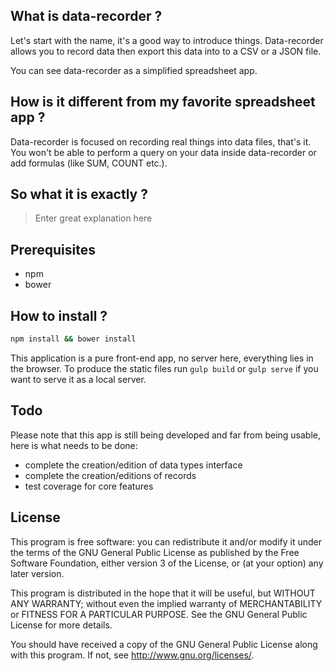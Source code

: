 ## What is data-recorder ? 
Let's start with the name, it's a good way to introduce things. Data-recorder allows
you to record data then export this data into to a CSV or a JSON file. 

You can see data-recorder as a simplified spreadsheet app.

## How is it different from my favorite spreadsheet app ?

Data-recorder is focused on recording real things into data files, that's it. 
You won't be able to perform a query on your data inside data-recorder or
add formulas (like SUM, COUNT etc.). 

## So what it is exactly ? 
> Enter great explanation here

## Prerequisites
- npm
- bower

## How to install ?
```sh
npm install && bower install
``` 

This application is a pure front-end app, no server here, everything lies in the
browser. To produce the static files run `gulp build` or `gulp serve` if you want 
to serve it as a local server. 


## Todo 
Please note that this app is still being developed and far from being usable,
here is what needs to be done:

- complete the creation/edition of data types interface
- complete the creation/editions of records
- test coverage for core features

## License 
This program is free software: you can redistribute it and/or modify it under the terms of the GNU General Public License as published by the Free Software Foundation, either version 3 of the License, or (at your option) any later version.

This program is distributed in the hope that it will be useful, but WITHOUT ANY WARRANTY; without even the implied warranty of MERCHANTABILITY or FITNESS FOR A PARTICULAR PURPOSE. See the GNU General Public License for more details.

You should have received a copy of the GNU General Public License along with this program. If not, see <http://www.gnu.org/licenses/>.
